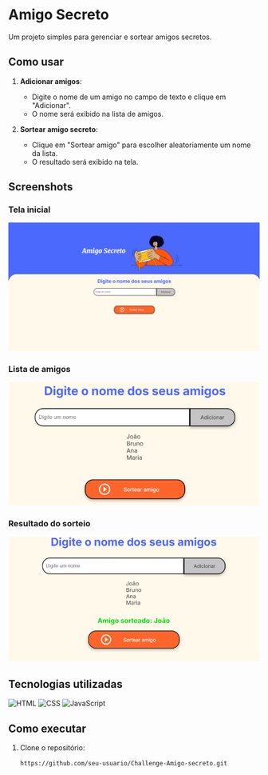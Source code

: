 # Amigo Secreto

Um projeto simples para gerenciar e sortear amigos secretos.

## Como usar

1. **Adicionar amigos**:
   - Digite o nome de um amigo no campo de texto e clique em "Adicionar".
   - O nome será exibido na lista de amigos.

2. **Sortear amigo secreto**:
   - Clique em "Sortear amigo" para escolher aleatoriamente um nome da lista.
   - O resultado será exibido na tela.

## Screenshots

### Tela inicial
![Tela inicial](assets/screenshots/tela-inicial.png)

### Lista de amigos
![Lista de amigos](assets/screenshots/lista-amigos.png)

### Resultado do sorteio
![Resultado do sorteio](assets/screenshots/resultado-sorteio.png)

## Tecnologias utilizadas

![HTML](https://img.shields.io/badge/HTML-%23E34F26.svg?style=for-the-badge&logo=html5&logoColor=white)
![CSS](https://img.shields.io/badge/CSS-%231572B6.svg?style=for-the-badge&logo=css3&logoColor=white)
![JavaScript](https://img.shields.io/badge/JavaScript-%23F7DF1E.svg?style=for-the-badge&logo=javascript&logoColor=black)

## Como executar

1. Clone o repositório:
   ```bash
   https://github.com/seu-usuario/Challenge-Amigo-secreto.git
